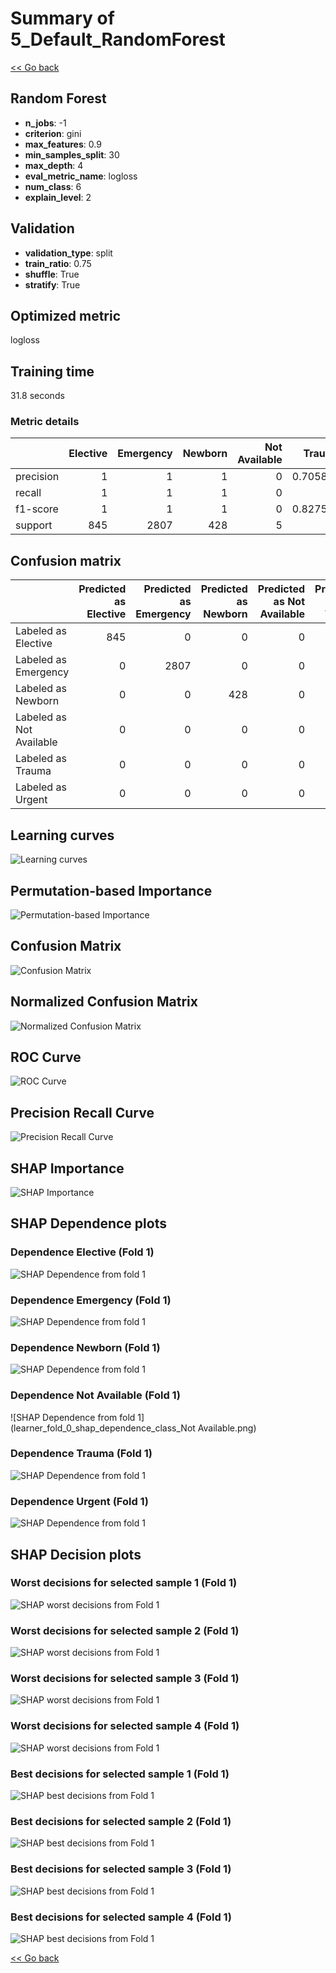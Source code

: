 # Summary of 5_Default_RandomForest

[<< Go back](../README.md)


## Random Forest
- **n_jobs**: -1
- **criterion**: gini
- **max_features**: 0.9
- **min_samples_split**: 30
- **max_depth**: 4
- **eval_metric_name**: logloss
- **num_class**: 6
- **explain_level**: 2

## Validation
 - **validation_type**: split
 - **train_ratio**: 0.75
 - **shuffle**: True
 - **stratify**: True

## Optimized metric
logloss

## Training time

31.8 seconds

### Metric details
|           |   Elective |   Emergency |   Newborn |   Not Available |    Trauma |   Urgent |   accuracy |   macro avg |   weighted avg |    logloss |
|:----------|-----------:|------------:|----------:|----------------:|----------:|---------:|-----------:|------------:|---------------:|-----------:|
| precision |          1 |           1 |         1 |               0 |  0.705882 |        1 |    0.99887 |    0.784314 |       0.998072 | 0.00309481 |
| recall    |          1 |           1 |         1 |               0 |  1        |        1 |    0.99887 |    0.833333 |       0.99887  | 0.00309481 |
| f1-score  |          1 |           1 |         1 |               0 |  0.827586 |        1 |    0.99887 |    0.804598 |       0.998402 | 0.00309481 |
| support   |        845 |        2807 |       428 |               5 | 12        |      327 |    0.99887 | 4424        |    4424        | 0.00309481 |


## Confusion matrix
|                          |   Predicted as Elective |   Predicted as Emergency |   Predicted as Newborn |   Predicted as Not Available |   Predicted as Trauma |   Predicted as Urgent |
|:-------------------------|------------------------:|-------------------------:|-----------------------:|-----------------------------:|----------------------:|----------------------:|
| Labeled as Elective      |                     845 |                        0 |                      0 |                            0 |                     0 |                     0 |
| Labeled as Emergency     |                       0 |                     2807 |                      0 |                            0 |                     0 |                     0 |
| Labeled as Newborn       |                       0 |                        0 |                    428 |                            0 |                     0 |                     0 |
| Labeled as Not Available |                       0 |                        0 |                      0 |                            0 |                     5 |                     0 |
| Labeled as Trauma        |                       0 |                        0 |                      0 |                            0 |                    12 |                     0 |
| Labeled as Urgent        |                       0 |                        0 |                      0 |                            0 |                     0 |                   327 |

## Learning curves
![Learning curves](learning_curves.png)

## Permutation-based Importance
![Permutation-based Importance](permutation_importance.png)
## Confusion Matrix

![Confusion Matrix](confusion_matrix.png)


## Normalized Confusion Matrix

![Normalized Confusion Matrix](confusion_matrix_normalized.png)


## ROC Curve

![ROC Curve](roc_curve.png)


## Precision Recall Curve

![Precision Recall Curve](precision_recall_curve.png)



## SHAP Importance
![SHAP Importance](shap_importance.png)

## SHAP Dependence plots

### Dependence Elective (Fold 1)
![SHAP Dependence from fold 1](learner_fold_0_shap_dependence_class_Elective.png)
### Dependence Emergency (Fold 1)
![SHAP Dependence from fold 1](learner_fold_0_shap_dependence_class_Emergency.png)
### Dependence Newborn (Fold 1)
![SHAP Dependence from fold 1](learner_fold_0_shap_dependence_class_Newborn.png)
### Dependence Not Available (Fold 1)
![SHAP Dependence from fold 1](learner_fold_0_shap_dependence_class_Not Available.png)
### Dependence Trauma (Fold 1)
![SHAP Dependence from fold 1](learner_fold_0_shap_dependence_class_Trauma.png)
### Dependence Urgent (Fold 1)
![SHAP Dependence from fold 1](learner_fold_0_shap_dependence_class_Urgent.png)

## SHAP Decision plots

### Worst decisions for selected sample 1 (Fold 1)
![SHAP worst decisions from Fold 1](learner_fold_0_sample_0_worst_decisions.png)
### Worst decisions for selected sample 2 (Fold 1)
![SHAP worst decisions from Fold 1](learner_fold_0_sample_1_worst_decisions.png)
### Worst decisions for selected sample 3 (Fold 1)
![SHAP worst decisions from Fold 1](learner_fold_0_sample_2_worst_decisions.png)
### Worst decisions for selected sample 4 (Fold 1)
![SHAP worst decisions from Fold 1](learner_fold_0_sample_3_worst_decisions.png)
### Best decisions for selected sample 1 (Fold 1)
![SHAP best decisions from Fold 1](learner_fold_0_sample_0_best_decisions.png)
### Best decisions for selected sample 2 (Fold 1)
![SHAP best decisions from Fold 1](learner_fold_0_sample_1_best_decisions.png)
### Best decisions for selected sample 3 (Fold 1)
![SHAP best decisions from Fold 1](learner_fold_0_sample_2_best_decisions.png)
### Best decisions for selected sample 4 (Fold 1)
![SHAP best decisions from Fold 1](learner_fold_0_sample_3_best_decisions.png)

[<< Go back](../README.md)
